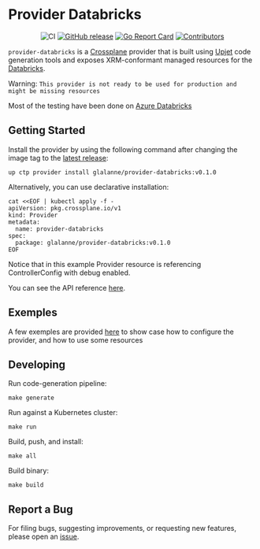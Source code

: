 
# Provider Databricks

<div style="text-align: center;">

![CI](https://github.com/glalanne/provider-databricks/workflows/CI/badge.svg)
[![GitHub release](https://img.shields.io/github/release/glalanne/provider-databricks/all.svg)](https://github.com/glalanne/provider-databricks/releases)
[![Go Report Card](https://goreportcard.com/badge/github.com/glalanne/provider-databricks)](https://goreportcard.com/report/github.com/glalanne/provider-databricks)
[![Contributors](https://img.shields.io/github/contributors/glalanne/provider-databricks)](https://github.com/glalanne/provider-databricks/graphs/contributors)


</div>

`provider-databricks` is a [Crossplane](https://crossplane.io/) provider that
is built using [Upjet](https://github.com/crossplane/upjet) code
generation tools and exposes XRM-conformant managed resources for the
[Databricks](https://registry.terraform.io/providers/databricks/databricks/latest/docs).

Warning:
`This provider is not ready to be used for production and might be missing resources`

Most of the testing have been done on [Azure Databricks](https://azure.microsoft.com/en-ca/products/databricks)

## Getting Started

Install the provider by using the following command after changing the image tag
to the [latest release](https://marketplace.upbound.io/providers/glalanne/provider-databricks):
```
up ctp provider install glalanne/provider-databricks:v0.1.0
```

Alternatively, you can use declarative installation:
```
cat <<EOF | kubectl apply -f -
apiVersion: pkg.crossplane.io/v1
kind: Provider
metadata:
  name: provider-databricks
spec:
  package: glalanne/provider-databricks:v0.1.0
EOF
```

Notice that in this example Provider resource is referencing ControllerConfig with debug enabled.

You can see the API reference [here](https://doc.crds.dev/github.com/glalanne/provider-databricks).

## Exemples

A few exemples are provided [here](./examples/) to show case how to configure the provider, and how to use some resources


## Developing

Run code-generation pipeline:
```console
make generate
```

Run against a Kubernetes cluster:

```console
make run
```

Build, push, and install:

```console
make all
```

Build binary:

```console
make build
```

## Report a Bug

For filing bugs, suggesting improvements, or requesting new features, please
open an [issue](https://github.com/glalanne/provider-databricks/issues).
